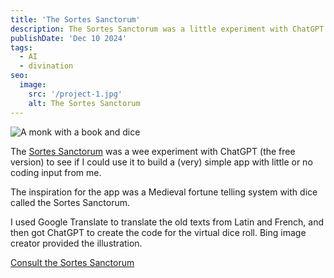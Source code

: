 ```yaml
---
title: 'The Sortes Sanctorum'
description: The Sortes Sanctorum was a little experiment with ChatGPT (the free version) to see if I could use it to build a little app with little or no coding input from me.
publishDate: 'Dec 10 2024'
tags:
  - AI
  - divination
seo:
  image:
    src: '/project-1.jpg'
    alt: The Sortes Sanctorum
---
```

![A monk with a book and dice](/project-1.jpg)

The [Sortes Sanctorum](https://incredible-shortbread-c470c6.netlify.app) was a wee experiment with ChatGPT (the free version) to see if I could use it to build a (very) simple app with little or no coding input from me.

The inspiration for the app was a Medieval fortune telling system with dice called the Sortes Sanctorum.

I used Google Translate to translate the old texts from Latin and French, and then got ChatGPT to create the code for the virtual dice roll. Bing image creator provided the illustration.

[Consult the Sortes Sanctorum](https://incredible-shortbread-c470c6.netlify.app) 